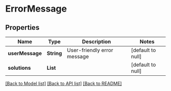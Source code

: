 # ErrorMessage
## Properties

| Name | Type | Description | Notes |
|------------ | ------------- | ------------- | -------------|
| **userMessage** | **String** | User-friendly error message | [default to null] |
| **solutions** | **List** |  | [default to null] |

[[Back to Model list]](../README.md#documentation-for-models) [[Back to API list]](../README.md#documentation-for-api-endpoints) [[Back to README]](../README.md)

